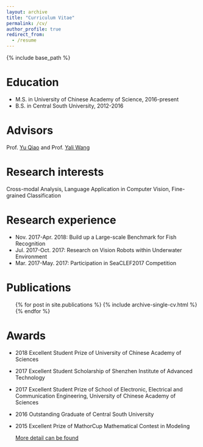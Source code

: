 ```yaml
---
layout: archive
title: "Curriculum Vitae"
permalink: /cv/
author_profile: true
redirect_from:
  - /resume
---
```


{% include base_path %}

Education
======
* M.S. in University of Chinese Academy of Science, 2016-present
* B.S. in Central South University, 2012-2016

Advisors
=====
Prof. <font color="blue">
  <a href="http://mmlab.siat.ac.cn/yuqiao/">Yu Qiao</a>
</font> and 
Prof. <font color="blue">
  <a href="http://english.siat.cas.cn/SI2017/IAIT2017/RC1/CPE_20513/Researchers1/201707/t20170727_181385.html">Yali Wang</a>
                                                                                                              </font>
                                                                                                              
Research interests
=====
Cross-modal Analysis, Language Application in Computer Vision, 
Fine-grained Classification

Research  experience
======
* Nov. 2017-Apr. 2018: Build up a Large-scale Benchmark for Fish Recognition
* Jul. 2017-Oct. 2017: Research on Vision Robots within Underwater Environment
* Mar. 2017-May. 2017: Participation in SeaCLEF2017 Competition


Publications
======
  <ul>{% for post in site.publications %}
    {% include archive-single-cv.html %}
  {% endfor %}</ul>
  
Awards
====
* 2018 Excellent Student Prize of University of Chinese Academy of Sciences
* 2017 Excellent Student Scholarship of Shenzhen Institute of Advanced Technology
* 2017 Excellent Student Prize of School of Electronic, Electrical and Communication 
Engineering, University of Chinese Academy of Sciences
* 2016 Outstanding Graduate of Central South University
* 2015 Excellent Prize of MathorCup Mathematical Contest in Modeling

  [More detail can be found](
      https://github.com/PeiqinZhuang/PeiqinZhuang.github.io/files/cv.pdf
    )


